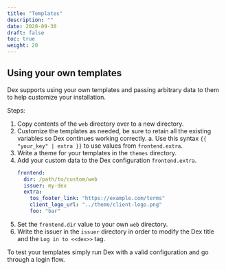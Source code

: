 ```yaml
---
title: "Templates"
description: ""
date: 2020-09-30
draft: false
toc: true
weight: 20
---
```


## Using your own templates

Dex supports using your own templates and passing arbitrary data to them to help customize your installation.

Steps:

1. Copy contents of the `web` directory over to a new directory.
2. Customize the templates as needed, be sure to retain all the existing variables so Dex continues working correctly.
  a. Use this syntax `{{ "your_key" | extra }}` to use values from `frontend.extra`.
3. Write a theme for your templates in the `themes` directory.
4. Add your custom data to the Dex configuration `frontend.extra`.
   ```yaml
   frontend:
     dir: /path/to/custom/web
     issuer: my-dex
     extra:
       tos_footer_link: "https://example.com/terms"
       client_logo_url: "../theme/client-logo.png"
       foo: "bar"
   ```
5. Set the `frontend.dir` value to your own `web` directory.
6. Write the issuer in the `issuer` directory in order to modify the Dex title and the `Log in to <<dex>>` tag.

To test your templates simply run Dex with a valid configuration and go through a login flow.
